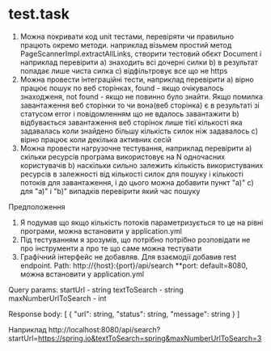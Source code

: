 # test.task

1) Можна покривати код unit тестами, перевіряти чи правильно працють окремо методи. наприклад візьмем простий метод PageScannerImpl.extractAllLinks, створити тестовий обєкт Document і наприклад перевірити
  a) знаходить всі дочерні силки 
  b) в результат попадає лише чиста силка
  c) відфільтровує все що не https
2) Можна провести інтеграційні тести, наприклад перевірити
  a) вірно працює пошук по веб сторінках, found - якщо очікувалось знаходженя, not found - якщо не повинно було знайти. Якщо помилка завантаження веб сторінки то чи вона(веб сторінка) є в результаті зі статусом error і повідомленням що не вдалось завантажити
  b) відбувається завантаження веб сторінок лише тієї кількості яка задавалась  коли знайдено більшу кількість силок ніж задавалось 
  c) вірно працює коли декілька активних сесій
3) Можна провести нагрузочне тестування, наприклад перевірити 
  a) скільки ресурсів програма використовує на N одночасних користувачів
  b) наскільки сильно залежить кількість використуваних ресурсів в залежності від кількості силок для пошуку і кількості потоків для завантаження, і до цього можна добавити пункт "a)"
  c) для "a)" і "b)" випадків перевірити який час пошуку
  
  
Предположення 
1) Я подумав що якщо кількість потоків параметризується то це на рівні програми, можна встановити у application.yml
2) Під тестуванням я зрозумів, що потрібно потрібно розповідати не про інструменти а про те що саме можна тестувати 
3) Графічний інтерфейс не добавляв. Для взаємодії добавив rest endpoint. 
  Path: 
    http://{host}:{port}/api/search
    **port: default=8080, можна встановити у application.yml
  
  Query params:
    startUrl - string
    textToSearch - string
    maxNumberUrlToSearch - int
    
  Response body:
    [
      {
        "url": string,
        "status": string,
        "message": string
      }
    ]
    
Наприклад http://localhost:8080/api/search?startUrl=https://spring.io&textToSearch=spring&maxNumberUrlToSearch=3
